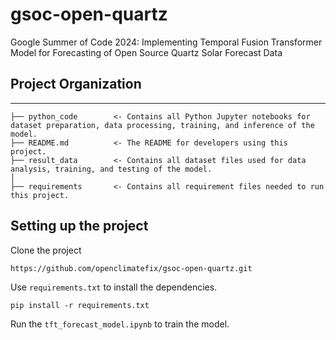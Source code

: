 # gsoc-open-quartz
Google Summer of Code 2024: Implementing Temporal Fusion Transformer Model for Forecasting of Open Source Quartz Solar Forecast Data

## Project Organization
------------

    ├── python_code        <- Contains all Python Jupyter notebooks for dataset preparation, data processing, training, and inference of the model.
    ├── README.md          <- The README for developers using this project.
    ├── result_data        <- Contains all dataset files used for data analysis, training, and testing of the model.
    │
    ├── requirements       <- Contains all requirement files needed to run this project.


## Setting up the project

Clone the project
```
https://github.com/openclimatefix/gsoc-open-quartz.git
```
Use `requirements.txt` to install the dependencies.
```
pip install -r requirements.txt
```
Run the `tft_forecast_model.ipynb` to train the model.